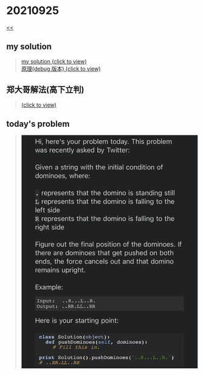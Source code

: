 # 20210925

[<<](../README.md)

## my solution

>[my solution (click to view)](./my_solution.md)  
>[原理(debug 版本) (click to view)](./my_solution_debug.md)

## 郑大哥解法(高下立判)

>[(click to view)](./0925.md)

## today's problem

>![]( ./img.jpg)
